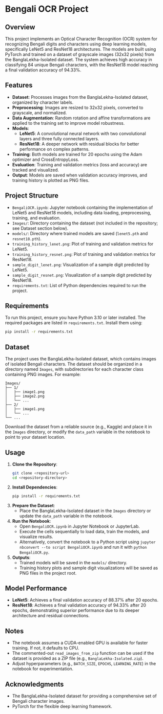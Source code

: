 # Bengali OCR Project

## Overview
This project implements an Optical Character Recognition (OCR) system for recognizing Bengali digits and characters using deep learning models, specifically LeNet5 and ResNet18 architectures. The models are built using PyTorch and trained on a dataset of grayscale images (32x32 pixels) from the BanglaLekha-Isolated dataset. The system achieves high accuracy in classifying 84 unique Bengali characters, with the ResNet18 model reaching a final validation accuracy of 94.33%.

## Features
- **Dataset**: Processes images from the BanglaLekha-Isolated dataset, organized by character labels.
- **Preprocessing**: Images are resized to 32x32 pixels, converted to grayscale, and normalized.
- **Data Augmentation**: Random rotation and affine transformations are applied to the training set to improve model robustness.
- **Models**:
  - **LeNet5**: A convolutional neural network with two convolutional layers and three fully connected layers.
  - **ResNet18**: A deeper network with residual blocks for better performance on complex patterns.
- **Training**: Both models are trained for 20 epochs using the Adam optimizer and CrossEntropyLoss.
- **Evaluation**: Training and validation metrics (loss and accuracy) are tracked and visualized.
- **Output**: Models are saved when validation accuracy improves, and training history is plotted as PNG files.

## Project Structure
- `BengaliOCR.ipynb`: Jupyter notebook containing the implementation of LeNet5 and ResNet18 models, including data loading, preprocessing, training, and evaluation.
- `Images/`: Directory containing the dataset (not included in the repository; see Dataset section below).
- `models/`: Directory where trained models are saved (`lenet5.pth` and `resnet18.pth`).
- `training_history_lenet.png`: Plot of training and validation metrics for LeNet5.
- `training_history_resnet.png`: Plot of training and validation metrics for ResNet18.
- `sample_digit_lenet.png`: Visualization of a sample digit predicted by LeNet5.
- `sample_digit_resnet.png`: Visualization of a sample digit predicted by ResNet18.
- `requirements.txt`: List of Python dependencies required to run the project.

## Requirements
To run this project, ensure you have Python 3.10 or later installed. The required packages are listed in `requirements.txt`. Install them using:
```bash
pip install -r requirements.txt
```

## Dataset
The project uses the BanglaLekha-Isolated dataset, which contains images of isolated Bengali characters. The dataset should be organized in a directory named `Images`, with subdirectories for each character class containing PNG images. For example:
```
Images/
├── 1/
│   ├── image1.png
│   ├── image2.png
│   └── ...
├── 2/
│   ├── image1.png
│   └── ...
└── ...
```
Download the dataset from a reliable source (e.g., Kaggle) and place it in the `Images` directory, or modify the `data_path` variable in the notebook to point to your dataset location.

## Usage
1. **Clone the Repository**:
   ```bash
   git clone <repository-url>
   cd <repository-directory>
   ```
2. **Install Dependencies**:
   ```bash
   pip install -r requirements.txt
   ```
3. **Prepare the Dataset**:
   - Place the BanglaLekha-Isolated dataset in the `Images` directory or update the `data_path` variable in the notebook.
4. **Run the Notebook**:
   - Open `BengaliOCR.ipynb` in Jupyter Notebook or JupyterLab.
   - Execute the cells sequentially to load data, train the models, and visualize results.
   - Alternatively, convert the notebook to a Python script using `jupyter nbconvert --to script BengaliOCR.ipynb` and run it with `python BengaliOCR.py`.
5. **Outputs**:
   - Trained models will be saved in the `models/` directory.
   - Training history plots and sample digit visualizations will be saved as PNG files in the project root.

## Model Performance
- **LeNet5**: Achieves a final validation accuracy of 88.37% after 20 epochs.
- **ResNet18**: Achieves a final validation accuracy of 94.33% after 20 epochs, demonstrating superior performance due to its deeper architecture and residual connections.

## Notes
- The notebook assumes a CUDA-enabled GPU is available for faster training. If not, it defaults to CPU.
- The commented-out `read_images_from_zip` function can be used if the dataset is provided as a ZIP file (e.g., `BanglaLekha-Isolated.zip`).
- Adjust hyperparameters (e.g., `BATCH_SIZE`, `EPOCHS`, `LEARNING_RATE`) in the notebook for experimentation.


## Acknowledgments
- The BanglaLekha-Isolated dataset for providing a comprehensive set of Bengali character images.
- PyTorch for the flexible deep learning framework.
